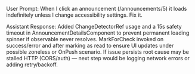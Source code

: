 User Prompt:
When I click an announcement (/announcements/5) it loads indefinitely unless I change accessibility settings. Fix it.

Assistant Response:
Added ChangeDetectorRef usage and a 15s safety timeout in AnnouncementDetailsComponent to prevent permanent loading spinner if observable never resolves. MarkForCheck invoked on success/error and after marking as read to ensure UI updates under possible zoneless or OnPush scenario. If issue persists root cause may be stalled HTTP (CORS/auth) — next step would be logging network errors or adding retry/backoff.
